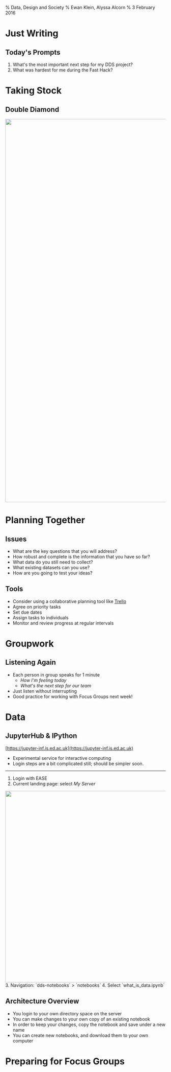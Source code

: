 % Data, Design and Society
% Ewan Klein, Alyssa Alcorn
% 3 February 2016

# Just Writing

## Today's Prompts

1. What's the most important next step for my DDS project?
2. What was hardest for me during the Fast Hack?

# Taking Stock

## Double Diamond

<img src="https://edinburghlivinglab.github.io/dds/images/doublediamond.png" style="width: 1200px;">

# Planning Together

## Issues

* What are the key questions that you will address?
* How robust and complete is the information that you have so far?
* What data do you still need to collect?
* What existing datasets can you use?
* How are you going to test your ideas?

## Tools

* Consider using a collaborative planning tool like [Trello](https://trello.com/)
* Agree on priority tasks
* Set due dates
* Assign tasks to individuals
* Monitor and review progress at regular intervals

# Groupwork

## Listening Again

* Each person in group speaks for 1 minute
    * *How I'm feeling today*
    * *What's the next step for our team*
* Just listen without interrupting
* Good practice for working with Focus Groups next week!

# Data

## JupyterHub &amp; IPython

[https://jupyter-inf.is.ed.ac.uk](https://jupyter-inf.is.ed.ac.uk)

* Experimental service for interactive computing
* Login steps are a bit complicated still; should be simpler soon. 

---

1. Login with EASE
2. Current landing page: select *My Server*
<img src="https://edinburghlivinglab.github.io/dds/images/jupyter1.png" style="width: 600px;"/>
3. Navigation: `dds-notebooks` > `notebooks`
4. Select `what_is_data.ipynb`

## Architecture Overview

* You login to your own directory space on the server
* You can make changes to your own copy of an existing notebook
* In order to keep your changes, copy the notebook and save under a new name
* You can create new notebooks, and download them to your own computer

# Preparing for Focus Groups






